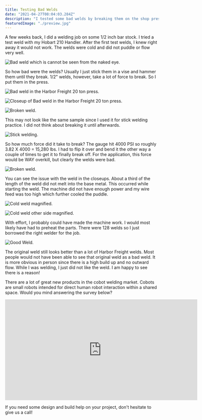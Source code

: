 ```yaml
---
title: Testing Bad Welds
date: "2021-04-27T08:04:03.284Z"
description: "I tested some bad welds by breaking them on the shop press."
featuredImage: "./preview.jpg"
---
```


A few weeks back, I did a welding job on some 1/2 inch bar stock. I tried a test weld with my Hobart 210 Handler. After the first test welds, I knew right away it would not work. The welds were cold and did not puddle or flow very well.

<img class="blog-img" src="https://circuit-case-blog.s3-us-west-1.amazonaws.com/2021-04-26-Welds/preview.jpg" alt="Bad weld which is cannot be seen from the naked eye."><br/>

So how bad were the welds? Usually I just stick them in a vise and hammer them until they break. 1/2" welds, however, take a lot of force to break. So I put them in the press.

<img class="blog-img" src="https://circuit-case-blog.s3-us-west-1.amazonaws.com/2021-04-26-Welds/1-breaking_weld_press.jpg" alt="Bad weld in the Harbor Freight 20 ton press."><br/>

<img class="blog-img" src="https://circuit-case-blog.s3-us-west-1.amazonaws.com/2021-04-26-Welds/2-closeup_breaking_weld_press.jpg" alt="Closeup of Bad weld in the Harbor Freight 20 ton press."><br/>

<img class="blog-img" src="https://circuit-case-blog.s3-us-west-1.amazonaws.com/2021-04-26-Welds/3-broken_weld.jpg" alt="Broken weld."><br/>

This may not look like the same sample since I used it for stick welding practice. I did not think about breaking it until afterwards.

<img class="blog-img" src="https://circuit-case-blog.s3-us-west-1.amazonaws.com/2021-04-26-Welds/4-stick_welded_b.jpg" alt="Stick welding."><br/>

So how much force did it take to break? The gauge hit 4000 PSI so roughly 3.82 X 4000 = 15,280 lbs. I had to flip it over and bend it the other way a couple of times to get it to finally break off. For the application, this force would be WAY overkill, but clearly the welds were bad.

<img class="blog-img" src="https://circuit-case-blog.s3-us-west-1.amazonaws.com/2021-04-26-Welds/5-broken_weld.jpg" alt="Broken weld."><br/>

You can see the issue with the weld in the closeups. About a third of the length of the weld did not melt into the base metal. This occurred while starting the weld. The machine did not have enough power and my wire feed was too high which further cooled the puddle.

<img class="blog-img" src="https://circuit-case-blog.s3-us-west-1.amazonaws.com/2021-04-26-Welds/6-cold_weld.jpg" alt="Cold weld magnified."><br/>

<img class="blog-img" src="https://circuit-case-blog.s3-us-west-1.amazonaws.com/2021-04-26-Welds/7-cold_weld_otherside.jpg" alt="Cold weld other side magnified."><br/>

With effort, I probably could have made the machine work. I would most likely have had to preheat the parts. There were 128 welds so I just borrowed the right welder for the job.

<img class="blog-img" src="https://circuit-case-blog.s3-us-west-1.amazonaws.com/2021-04-26-Welds/8-good_weld.jpg" alt="Good Weld."><br/>

The original weld still looks better than a lot of Harbor Freight welds. Most people would not have been able to see that original weld as a bad weld. It is more obvious in person since there is a high build up and no outward flow. While I was welding, I just did not like the weld. I am happy to see there is a reason!

There are a lot of great new products in the cobot welding market. Cobots are small robots intended for direct human robot interaction within a shared space. Would you mind answering the survey below?

<!-- > measure height direct from website and put in value below + a little bit -->
<iframe src="https://friendly-bassi-f9a443.netlify.app/?surveyIds=7h0c1" width="630" height="330" frameBorder="0" padding="50" style="overflow:hidden" scrolling="no" ></iframe>

If you need some design and build help on your project, don't hesitate to give us a call!
